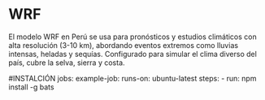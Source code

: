 # WRF
El modelo WRF en Perú se usa para pronósticos y estudios climáticos con alta resolución (3-10 km), abordando eventos extremos como lluvias intensas, heladas y sequías. Configurado para simular el clima diverso del país, cubre la selva, sierra y costa.

#INSTALCIÓN
jobs:
  example-job:
    runs-on: ubuntu-latest
    steps:
      - run: npm install -g bats
